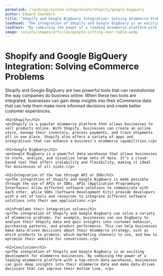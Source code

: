 ```yaml
---
permalink: /landings/system-integrations/shopify/google-bigquery
author: Edward Saunders
title: "Shopify and Google BigQuery Integration: Solving eCommerce Problems"
leadhead: "The integration of Shopify and Google BigQuery is an exciting development for eCommerce businesses"
leadtext: "By combining the power of a leading eCommerce platform with a top-notch data warehouse, businesses can gain deep insights into their eCommerce data and make data-driven decisions that can improve their bottom line."
image: /assets/images/articles/people-sitting-near-table.webp
---
```

<div class="arttext">	<h1>Shopify and Google BigQuery Integration: Solving eCommerce Problems</h1>
	<p>Shopify and Google BigQuery are two powerful tools that can revolutionize the way companies do business online. When these two tools are integrated, businesses can gain deep insights into their eCommerce data that can help them make more informed decisions and create better customer experiences.</p>
	
	<h2>Shopify</h2>
	<p>Shopify is a popular eCommerce platform that allows businesses to sell products online. With Shopify, businesses can create an online store, manage their inventory, process payments, and track shipments all in one place. Shopify also offers a variety of apps and integrations that can enhance a business’s eCommerce capabilities.</p>
	
	<h2>Google BigQuery</h2>
	<p>Google BigQuery is a powerful data warehouse that allows businesses to store, analyze, and visualize large sets of data. It’s a cloud-based tool that offers scalability and flexibility, making it ideal for businesses of all sizes.</p>
	
	<h2>Integration of the two through API or SDK</h2>
	<p>The integration of Shopify and Google BigQuery is made possible through the use of APIs or SDKs. APIs (Application Programming Interfaces) allow different software solutions to communicate with each other, while SDKs (Software Development Kits) provide developers with a set of tools and resources to integrate different software solutions into their own applications.</p>
	
	<h2>Problems their integration solves</h2>
	<p>The integration of Shopify and Google BigQuery can solve a variety of eCommerce problems. For example, businesses can use BigQuery to analyze their Shopify data and gain insights into customer behavior, purchasing patterns, and product performance. This can help businesses make data-driven decisions about their eCommerce strategy, such as which products to promote, which marketing channels to use, and how to optimize their website for conversions.</p>
	
	<h2>Conclusion</h2>
	<p>The integration of Shopify and Google BigQuery is an exciting development for eCommerce businesses. By combining the power of a leading eCommerce platform with a top-notch data warehouse, businesses can gain deep insights into their eCommerce data and make data-driven decisions that can improve their bottom line. </p>
</div>